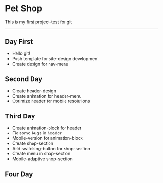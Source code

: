 <h1> Pet Shop </h1>
<p> This is my first project-test for git </p>
<hr>
<h2> Day First </h2>
<ul>
    <li>Hello git!</li>
    <li>Push template for site-design development</li>
    <li>Create design for nav-menu</li>
</ul>
<h2> Second Day </h2>
<ul>
    <li>Create header-design</li>
    <li>Create animation for header-menu</li>
    <li>Optimize header for mobile resolutions</li>
</ul>
<h2> Third Day </h2>
<ul>
    <li>Create animation-block for header</li>
    <li>Fix some bugs in header</li>
    <li>Mobile-version for animation-block</li>
    <li>Create shop-section</li>
    <li>Add switching-button for shop-section</li>
    <li>Create menu in shop-section</li>
    <li>Mobile-adaptive shop-section</li>
</ul>
<h2> Four Day </h2>

